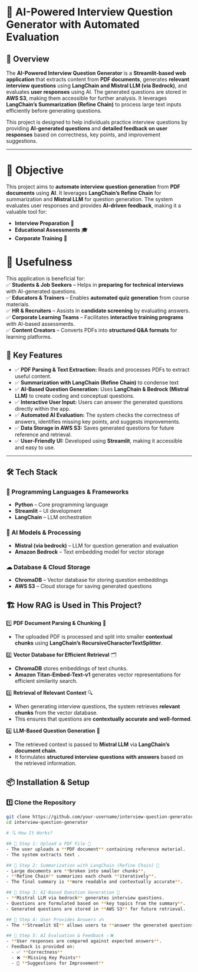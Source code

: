 # 📄 AI-Powered Interview Question Generator with Automated Evaluation

## 🚀 Overview  
The **AI-Powered Interview Question Generator** is a **Streamlit-based web application** that extracts content from **PDF documents**, generates **relevant interview questions** using **LangChain and  Mistral LLM (via Bedrock)**, and evaluates **user responses** using AI. The generated questions are stored in **AWS S3**, making them accessible for further analysis. It leverages **LangChain’s Summarization (Refine Chain)** to process large text inputs efficiently before generating questions. 

This project is designed to help individuals practice interview questions by providing **AI-generated questions** and **detailed feedback on user responses** based on correctness, key points, and improvement suggestions.  

---
# 🎯 Objective  
This project aims to **automate interview question generation** from **PDF documents** using **AI**. It leverages **LangChain’s Refine Chain** for summarization and **Mistral LLM** for question generation. The system evaluates user responses and provides **AI-driven feedback**, making it a valuable tool for:  
- **Interview Preparation** 📖  
- **Educational Assessments** 🎓  
- **Corporate Training** 🏢  

# 🚀 Usefulness  
This application is beneficial for:  
✅ **Students & Job Seekers** – Helps in **preparing for technical interviews** with AI-generated questions.  
✅ **Educators & Trainers** – Enables **automated quiz generation** from course materials.  
✅ **HR & Recruiters** – Assists in **candidate screening** by evaluating answers.  
✅ **Corporate Learning Teams** – Facilitates **interactive training programs** with AI-based assessments.  
✅ **Content Creators** – Converts PDFs into **structured Q&A formats** for learning platforms.  

## 🎯 Key Features  
- ✅ **PDF Parsing & Text Extraction:** Reads and processes PDFs to extract useful content.
- ✅ **Summarization with LangChain (Refine Chain)** to condense text  
- ✅ **AI-Based Question Generation:** Uses **LangChain & Bedrock (Mistral LLM)** to create coding and conceptual questions.  
- ✅ **Interactive User Input:** Users can answer the generated questions directly within the app.  
- ✅ **Automated AI Evaluation:** The system checks the correctness of answers, identifies missing key points, and suggests improvements.  
- ✅ **Data Storage in AWS S3:** Saves generated questions for future reference and retrieval.  
- ✅ **User-Friendly UI:** Developed using **Streamlit**, making it accessible and easy to use.  

---

## 🛠 Tech Stack  

### 📌 Programming Languages & Frameworks  
- **Python** – Core programming language  
- **Streamlit** – UI development  
- **LangChain** – LLM orchestration  

### 🤖 AI Models & Processing  
- **Mistral (via bedrock)** – LLM for question generation and evaluation  
- **Amazon Bedrock** – Text embedding model for vector storage  

### ☁ Database & Cloud Storage  
- **ChromaDB** – Vector database for storing question embeddings  
- **AWS S3** – Cloud storage for saving generated questions

## 🏗 How RAG is Used in This Project?  
1️⃣ **PDF Document Parsing & Chunking** 📄  
   - The uploaded PDF is processed and split into smaller **contextual chunks** using **LangChain’s RecursiveCharacterTextSplitter**.  

2️⃣ **Vector Database for Efficient Retrieval** 🗂  
   - **ChromaDB** stores embeddings of text chunks.  
   - **Amazon Titan-Embed-Text-v1** generates vector representations for efficient similarity search.  

3️⃣ **Retrieval of Relevant Context** 🔍  
   - When generating interview questions, the system retrieves **relevant chunks** from the vector database.  
   - This ensures that questions are **contextually accurate and well-formed**.  

4️⃣ **LLM-Based Question Generation** 🤖  
   - The retrieved context is passed to **Mistral LLM** via **LangChain’s document chain**.  
   - It formulates **structured interview questions with answers** based on the retrieved information.  


## 📦 Installation & Setup  

### 1️⃣ Clone the Repository  
```bash
git clone https://github.com/your-username/interview-question-generator.git
cd interview-question-generator

# 🔍 How It Works?

## 📌 Step 1: Upload a PDF File 📂  
- The user uploads a **PDF document** containing reference material.  
- The system extracts text . 

## 📌 Step 2: Summarization with LangChain (Refine Chain) 📑  
- Large documents are **broken into smaller chunks**.  
- **Refine Chain** summarizes each chunk **iteratively**.  
- The final summary is **more readable and contextually accurate**.  

## 📌 Step 3: AI-Based Question Generation 🤖  
- **Mistral LLM via bedrock** generates interview questions.  
- Questions are formulated based on **key topics from the summary**.  
- Generated questions are stored in **AWS S3** for future retrieval.  

## 📌 Step 4: User Provides Answers ✍️  
- The **Streamlit UI** allows users to **answer the generated questions**.  

## 📌 Step 5: AI Evaluation & Feedback ✅❌  
- **User responses are compared against expected answers**.  
- Feedback is provided on:  
  - ✅ **Correctness**  
  - ❌ **Missing Key Points**  
  - 📝 **Suggestions for Improvement**  


